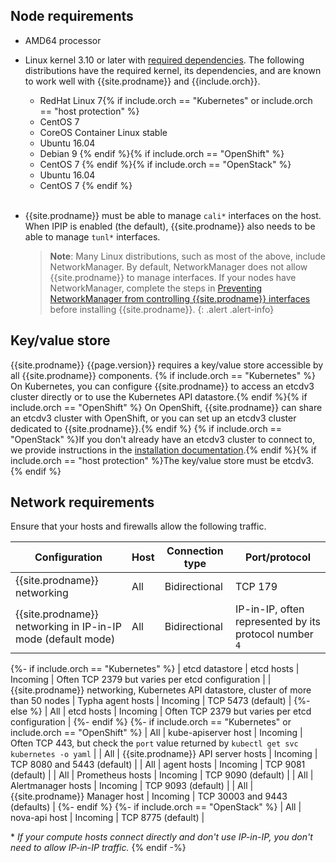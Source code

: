 ## Node requirements

- AMD64 processor

- Linux kernel 3.10 or later with [required dependencies](#kernel-dependencies).
  The following distributions have the required kernel, its dependencies, and are
  known to work well with {{site.prodname}} and {{include.orch}}.
  - RedHat Linux 7{% if include.orch == "Kubernetes" or include.orch == "host protection" %}
  - CentOS 7
  - CoreOS Container Linux stable
  - Ubuntu 16.04
  - Debian 9
  {% endif %}{% if include.orch == "OpenShift" %}
  - CentOS 7
  {% endif %}{% if include.orch == "OpenStack" %}
  - Ubuntu 16.04
  - CentOS 7
  {% endif %}<br><br>

- {{site.prodname}} must be able to manage `cali*` interfaces on the host. When IPIP is
  enabled (the default), {{site.prodname}} also needs to be able to manage `tunl*` interfaces.

  > **Note**: Many Linux distributions, such as most of the above, include NetworkManager.
  > By default, NetworkManager does not allow {{site.prodname}} to manage interfaces.
  > If your nodes have NetworkManager, complete the steps in
  > [Preventing NetworkManager from controlling {{site.prodname}} interfaces](../../usage/troubleshooting/#prevent-networkmanager-from-controlling-cnx-interfaces)
  > before installing {{site.prodname}}.
  {: .alert .alert-info}

## Key/value store

{{site.prodname}} {{page.version}} requires a key/value store accessible by all
{{site.prodname}} components. {% if include.orch == "Kubernetes" %} On Kubernetes,
you can configure {{site.prodname}} to access an etcdv3 cluster directly or to
use the Kubernetes API datastore.{% endif %}{% if include.orch == "OpenShift" %} On
OpenShift, {{site.prodname}} can share an etcdv3 cluster with OpenShift, or
you can set up an etcdv3 cluster dedicated to {{site.prodname}}.{% endif %}
{% if include.orch == "OpenStack" %}If you don't already have an etcdv3 cluster
to connect to, we provide instructions in the [installation documentation](./installation/).{% endif %}{% if include.orch == "host protection" %}The key/value store must be etcdv3.{% endif %}


## Network requirements

Ensure that your hosts and firewalls allow the following traffic.

| Configuration                                                                         | Host                | Connection type | Port/protocol                                                 |
|---------------------------------------------------------------------------------------|---------------------|-----------------|---------------------------------------------------------------|
| {{site.prodname}} networking                                                          | All                 | Bidirectional   | TCP 179                                                       |
| {{site.prodname}} networking in IP-in-IP mode (default mode)                          | All                 | Bidirectional   | IP-in-IP, often represented by its protocol number `4`        |
{%- if include.orch == "Kubernetes" %}
| etcd datastore                                                                        | etcd hosts          | Incoming        | Often TCP 2379 but varies per etcd configuration              |
| {{site.prodname}} networking, Kubernetes API datastore, cluster of more than 50 nodes | Typha agent hosts   | Incoming        | TCP 5473 (default)                                            |
{%- else %}
| All                                                                                   | etcd hosts          | Incoming        | Often TCP 2379 but varies per etcd configuration              |
{%- endif %}
{%- if include.orch == "Kubernetes" or include.orch == "OpenShift" %}
| All                                                                                   | kube-apiserver host | Incoming        | Often TCP 443, but check the `port` value returned by `kubectl get svc kubernetes -o yaml` |
| All                                                                                   | {{site.prodname}} API server hosts | Incoming | TCP 8080 and 5443 (default)                           |
| All                                                                                   | agent hosts         | Incoming        | TCP 9081 (default)                                            |
| All                                                                                   | Prometheus hosts    | Incoming        | TCP 9090 (default)                                            |
| All                                                                                   | Alertmanager hosts  | Incoming        | TCP 9093 (default)                                            |
| All                                                                                   | {{site.prodname}} Manager host | Incoming | TCP 30003 and 9443 (defaults)                             |
{%- endif %}
{%- if include.orch == "OpenStack" %}
| All                                                                                   | nova-api host       | Incoming        | TCP 8775 (default)                                            |

\* _If your compute hosts connect directly and don't use IP-in-IP, you don't need to allow IP-in-IP traffic._
{% endif -%}
